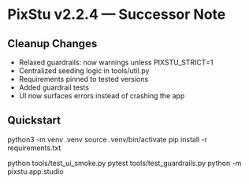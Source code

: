 # PixStu v2.2.4 — Successor Note

## Cleanup Changes
- Relaxed guardrails: now warnings unless PIXSTU_STRICT=1
- Centralized seeding logic in tools/util.py
- Requirements pinned to tested versions
- Added guardrail tests
- UI now surfaces errors instead of crashing the app

## Quickstart
python3 -m venv .venv
source .venv/bin/activate
pip install -r requirements.txt

python tools/test_ui_smoke.py
pytest tools/test_guardrails.py
python -m pixstu.app.studio
